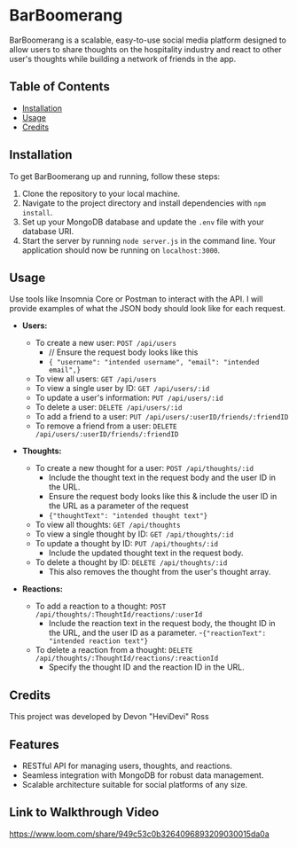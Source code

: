 # BarBoomerang

BarBoomerang is a scalable, easy-to-use social media platform designed to allow users to share thoughts on the hospitality industry and react to other user's thoughts while building a network of friends in the app.

## Table of Contents

- [Installation](#installation)
- [Usage](#usage)
- [Credits](#credits)

## Installation

To get BarBoomerang up and running, follow these steps:

1. Clone the repository to your local machine.
2. Navigate to the project directory and install dependencies with `npm install`.
3. Set up your MongoDB database and update the `.env` file with your database URI.
5. Start the server by running `node server.js` in the command line. Your application should now be running on `localhost:3000`.

## Usage

Use tools like Insomnia Core or Postman to interact with the API.
I will provide examples of what the JSON body should look like for each request.

- **Users:**
  - To create a new user: `POST /api/users`
    - // Ensure the request body looks like this
    - `{ "username": "intended username", "email": "intended email",} `
  - To view all users: `GET /api/users`
  - To view a single user by ID: `GET /api/users/:id`
  - To update a user's information: `PUT /api/users/:id`
  - To delete a user: `DELETE /api/users/:id`
  - To add a friend to a user: `PUT /api/users/:userID/friends/:friendID`
  - To remove a friend from a user: `DELETE /api/users/:userID/friends/:friendID`

- **Thoughts:**
  - To create a new thought for a user: `POST /api/thoughts/:id`
    - Include the thought text in the request body and the user ID in the URL.
    - Ensure the request body looks like this & include the user ID in the URL as a parameter of the request
    - `{"thoughtText": "intended thought text"}`
  - To view all thoughts: `GET /api/thoughts`
  - To view a single thought by ID: `GET /api/thoughts/:id`
  - To update a thought by ID: `PUT /api/thoughts/:id`
    - Include the updated thought text in the request body.
  - To delete a thought by ID: `DELETE /api/thoughts/:id`
    - This also removes the thought from the user's thought array.

- **Reactions:**
  - To add a reaction to a thought: `POST /api/thoughts/:ThoughtId/reactions/:userId`
    - Include the reaction text in the request body, the thought ID in the URL, and the user ID as a parameter.
    -`{"reactionText": "intended reaction text"}`
  - To delete a reaction from a thought: `DELETE /api/thoughts/:ThoughtId/reactions/:reactionId`
    - Specify the thought ID and the reaction ID in the URL.

## Credits

This project was developed by Devon "HeviDevi" Ross

## Features

- RESTful API for managing users, thoughts, and reactions.
- Seamless integration with MongoDB for robust data management.
- Scalable architecture suitable for social platforms of any size.

## Link to Walkthrough Video
https://www.loom.com/share/949c53c0b3264096893209030015da0a 